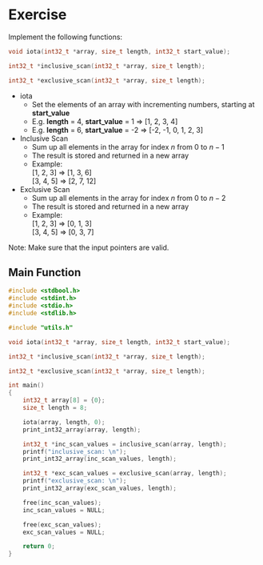 # Exercise

Implement the following functions:

```cpp
void iota(int32_t *array, size_t length, int32_t start_value);

int32_t *inclusive_scan(int32_t *array, size_t length);

int32_t *exclusive_scan(int32_t *array, size_t length);
```

- iota
  - Set the elements of an array with incrementing numbers, starting at **start_value**
  - E.g. **length** = 4, **start_value** = 1 => [1, 2, 3, 4]
  - E.g. **length** = 6, **start_value** = -2 => [-2, -1, 0, 1, 2, 3]
- Inclusive Scan
  - Sum up all elements in the array for index $n$ from 0 to $n-1$
  - The result is stored and returned in a new array
  - Example:  
    [1, 2, 3] => [1, 3, 6]  
    [3, 4, 5] => [2, 7, 12]
- Exclusive Scan
  - Sum up all elements in the array for index $n$ from 0 to $n-2$
  - The result is stored and returned in a new array
  - Example:  
    [1, 2, 3] => [0, 1, 3]  
    [3, 4, 5] => [0, 3, 7]

Note: Make sure that the input pointers are valid.

## Main Function

```cpp
#include <stdbool.h>
#include <stdint.h>
#include <stdio.h>
#include <stdlib.h>

#include "utils.h"

void iota(int32_t *array, size_t length, int32_t start_value);

int32_t *inclusive_scan(int32_t *array, size_t length);

int32_t *exclusive_scan(int32_t *array, size_t length);

int main()
{
    int32_t array[8] = {0};
    size_t length = 8;

    iota(array, length, 0);
    print_int32_array(array, length);

    int32_t *inc_scan_values = inclusive_scan(array, length);
    printf("inclusive_scan: \n");
    print_int32_array(inc_scan_values, length);

    int32_t *exc_scan_values = exclusive_scan(array, length);
    printf("exclusive_scan: \n");
    print_int32_array(exc_scan_values, length);

    free(inc_scan_values);
    inc_scan_values = NULL;

    free(exc_scan_values);
    exc_scan_values = NULL;

    return 0;
}
```
